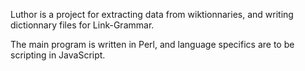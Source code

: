 Luthor is a project for extracting data from wiktionnaries, and writing dictionnary files for Link-Grammar.

The main program is written in Perl, and language specifics are to be scripting in JavaScript.